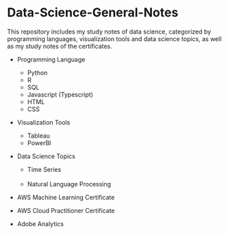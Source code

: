 # Data-Science-General-Notes
This repository includes my study notes of data science, categorized by programming languages, visualization tools and data science topics, as well as my study notes of the certificates. <br/>

* Programming Language
  - Python <br/>
  - R
  - SQL
  - Javascript (Typescript)
  - HTML
  - CSS

* Visualization Tools
  - Tableau
  - PowerBI

* Data Science Topics
  - Time Series <br/> <br/>
  - Natural Language Processing <br/>
  
* AWS Machine Learning Certificate 
* AWS Cloud Practitioner Certificate
* Adobe Analytics
